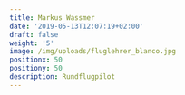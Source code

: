 ```yaml
---
title: Markus Wassmer
date: '2019-05-13T12:07:19+02:00'
draft: false
weight: '5'
image: /img/uploads/fluglehrer_blanco.jpg
positionx: 50
positiony: 50
description: Rundflugpilot
---
```


